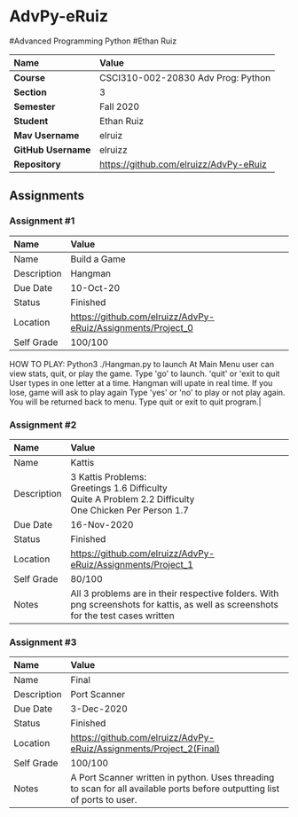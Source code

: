 # AdvPy-eRuiz

#Advanced Programming Python
#Ethan Ruiz

| Name | Value |
|:---|:---|
| **Course** | CSCI310-002-20830 Adv Prog: Python |
| **Section** | 3 |
| **Semester** | Fall 2020 |
| **Student** | Ethan Ruiz |
| **Mav Username**            | elruiz |
| **GitHub Username**         | elruizz |
| **Repository**          | https://github.com/elruizz/AdvPy-eRuiz |

## Assignments

### Assignment #1

| Name | Value |
| :--- | :--- |
| Name | Build a Game |
| Description | Hangman |
| Due Date | 10-Oct-20 |
| Status | Finished |
| Location |  https://github.com/elruizz/AdvPy-eRuiz/Assignments/Project_0 |
| Self Grade | 100/100 |
HOW TO PLAY: Python3 ./Hangman.py to launch 
At Main Menu user can view stats, quit, or play the game. Type 'go' to launch. 'quit' or 'exit to quit User types in one letter at a time. Hangman will upate in real time. If you lose, game will ask to play again
Type 'yes' or 'no' to play or not play again. You will be returned back to menu. Type quit or exit to quit program.|

### Assignment #2

| Name | Value |
| :--- | :--- |
| Name | Kattis |
| Description | 3 Kattis Problems:<br />Greetings 1.6 Difficulty <br />Quite A Problem 2.2 Difficulty <br />One Chicken Per Person 1.7 |
| Due Date | 16-Nov-2020 |
| Status | Finished |
| Location | https://github.com/elruizz/AdvPy-eRuiz/Assignments/Project_1 |
| Self Grade | 80/100 |
| Notes | All 3 problems are in their respective folders. With png screenshots for kattis, as well as screenshots for the test cases written |


### Assignment #3

| Name | Value |
| :--- | :--- |
| Name | Final |
| Description | Port Scanner |
| Due Date | 3-Dec-2020 |
| Status | Finished |
| Location | https://github.com/elruizz/AdvPy-eRuiz/Assignments/Project_2(Final)|
| Self Grade | 100/100 |
| Notes | A Port Scanner written in python. Uses threading to scan for all available ports before outputting list of ports to user. |
